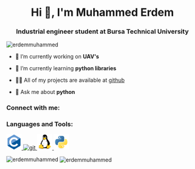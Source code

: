 <h1 align="center">Hi 👋, I'm Muhammed Erdem</h1>
<h3 align="center">Industrial engineer student at Bursa Technical University</h3>

<p align="left"> <img src="https://komarev.com/ghpvc/?username=erdemmuhammed&label=Profile%20views&color=0e75b6&style=flat" alt="erdemmuhammed" /> </p>

- 🔭 I’m currently working on **UAV's**

- 🌱 I’m currently learning **python libraries**

- 👨‍💻 All of my projects are available at [github]([github](https://github.com/erdemmuhammed?tab=repositories))

- 💬 Ask me about **python**

<h3 align="left">Connect with me:</h3>
<p align="left">
</p>

<h3 align="left">Languages and Tools:</h3>
<p align="left"> <a href="https://www.cprogramming.com/" target="_blank" rel="noreferrer"> <img src="https://raw.githubusercontent.com/devicons/devicon/master/icons/c/c-original.svg" alt="c" width="40" height="40"/> </a> <a href="https://git-scm.com/" target="_blank" rel="noreferrer"> <img src="https://www.vectorlogo.zone/logos/git-scm/git-scm-icon.svg" alt="git" width="40" height="40"/> </a> <a href="https://www.linux.org/" target="_blank" rel="noreferrer"> <img src="https://raw.githubusercontent.com/devicons/devicon/master/icons/linux/linux-original.svg" alt="linux" width="40" height="40"/> </a> <a href="https://www.python.org" target="_blank" rel="noreferrer"> <img src="https://raw.githubusercontent.com/devicons/devicon/master/icons/python/python-original.svg" alt="python" width="40" height="40"/> </a> </p>

<p><img align="left" src="https://github-readme-stats.vercel.app/api/top-langs?username=erdemmuhammed&show_icons=true&locale=en&layout=compact" alt="erdemmuhammed" /></p>

<p>&nbsp;<img align="center" src="https://github-readme-stats.vercel.app/api?username=erdemmuhammed&show_icons=true&locale=en" alt="erdemmuhammed" /></p>

